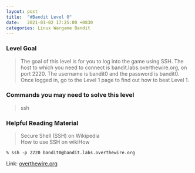 ```yaml
---
layout: post
title:  "#Bandit Level 0"
date:   2021-01-02 17:25:00 +0830
categories: Linux Wargame Bandit
---
```

### Level Goal

>The goal of this level is for you to log into the game using SSH. The host to which you need to connect is bandit.labs.overthewire.org, on port 2220. The username is bandit0 and the password is bandit0. Once logged in, go to the Level 1 page to find out how to beat Level 1.

### Commands you may need to solve this level

>ssh

### Helpful Reading Material

>Secure Shell (SSH) on Wikipedia         
>How to use SSH on wikiHow

```github
% ssh -p 2220 bandit0@bandit.labs.overthewire.org 
```
Link: [overthewire.org](https://overthewire.org/wargames/bandit/bandit0.html)
